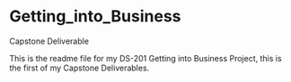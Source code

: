 # Getting_into_Business
Capstone Deliverable

This is the readme file for my DS-201 Getting into Business Project, this is the first of my Capstone Deliverables. 
